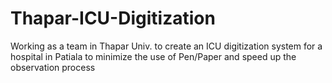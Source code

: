 # Thapar-ICU-Digitization
Working as a team in Thapar Univ. to create an ICU digitization system for a hospital in Patiala to minimize the use of Pen/Paper and speed up the observation process
